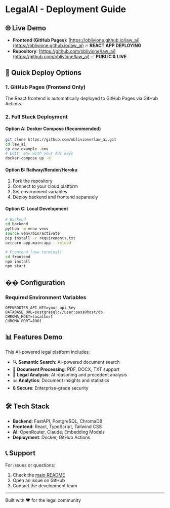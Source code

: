 # LegalAI - Deployment Guide

## 🌐 Live Demo

- **Frontend (GitHub Pages)**: [https://oblivione.github.io/law_ai](https://oblivione.github.io/law_ai) 🔥 **REACT APP DEPLOYING**
- **Repository**: [https://github.com/oblivione/law_ai](https://github.com/oblivione/law_ai) ✅ **PUBLIC & LIVE**

## 🚀 Quick Deploy Options

### 1. GitHub Pages (Frontend Only)
The React frontend is automatically deployed to GitHub Pages via GitHub Actions.

### 2. Full Stack Deployment

#### Option A: Docker Compose (Recommended)
```bash
git clone https://github.com/oblivione/law_ai.git
cd law_ai
cp env.example .env
# Edit .env with your API keys
docker-compose up -d
```

#### Option B: Railway/Render/Heroku
1. Fork the repository
2. Connect to your cloud platform
3. Set environment variables
4. Deploy backend and frontend separately

#### Option C: Local Development
```bash
# Backend
cd backend
python -m venv venv
source venv/bin/activate
pip install -r requirements.txt
uvicorn app.main:app --reload

# Frontend (new terminal)
cd frontend
npm install
npm start
```

## �� Configuration

### Required Environment Variables
```env
OPENROUTER_API_KEY=your_api_key
DATABASE_URL=postgresql://user:pass@host/db
CHROMA_HOST=localhost
CHROMA_PORT=8001
```

## 📊 Features Demo

This AI-powered legal platform includes:

- 🔍 **Semantic Search**: AI-powered document search
- 📄 **Document Processing**: PDF, DOCX, TXT support
- 🧠 **Legal Analysis**: AI reasoning and precedent analysis
- 📊 **Analytics**: Document insights and statistics
- 🔒 **Secure**: Enterprise-grade security

## 🛠️ Tech Stack

- **Backend**: FastAPI, PostgreSQL, ChromaDB
- **Frontend**: React, TypeScript, Tailwind CSS
- **AI**: OpenRouter, Claude, Embedding Models
- **Deployment**: Docker, GitHub Actions

## 📞 Support

For issues or questions:
1. Check the [main README](README.md)
2. Open an issue on GitHub
3. Contact the development team

---
Built with ❤️ for the legal community
